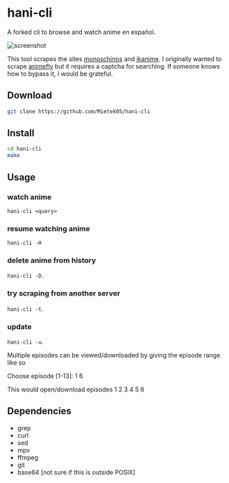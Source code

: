 # hani-cli

A forked cli to browse and watch anime en español.

![screenshot](hani-cli.png)

This tool scrapes the sites [monoschinos](https://monoschinos2.com) and [jkanime](https://jkanime.net).
I originally wanted to scrape [animeflv](https://www3.animeflv.com) but it requires a captcha for searching. If someone knows how to bypass it, I would be grateful.

## Download

```bash
git clone https://github.com/Mietek05/hani-cli
```

## Install

```bash
cd hani-cli
make
```

## Usage

  ### watch anime
  ``hani-cli <query>``

  ### resume watching anime
  ``hani-cli -H``

  ### delete anime from history
  ``hani-cli -D``.
  
  ### try scraping from another server
  ``hani-cli -t``.
  
  ### update
  ``hani-cli -u``.

Multiple episodes can be viewed/downloaded by giving the episode range like so

  Choose episode [1-13]: 1 6

This would open/download episodes 1 2 3 4 5 6

## Dependencies

* grep
* curl
* sed
* mpv
* ffmpeg
* git
* base64 [not sure if this is outside POSIX]
